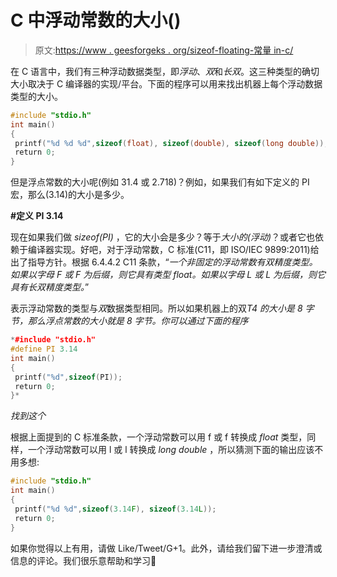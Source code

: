 # C 中浮动常数的大小()

> 原文:[https://www . geesforgeks . org/sizeof-floating-常量 in-c/](https://www.geeksforgeeks.org/sizeof-floating-constant-in-c/)

在 C 语言中，我们有三种浮动数据类型，即*浮动*、*双*和*长双*。这三种类型的确切大小取决于 C 编译器的实现/平台。下面的程序可以用来找出机器上每个浮动数据类型的大小。

```cpp
#include "stdio.h"
int main()
{
 printf("%d %d %d",sizeof(float), sizeof(double), sizeof(long double));
 return 0;
}
```

但是浮点常数的大小呢(例如 31.4 或 2.718)？例如，如果我们有如下定义的 PI 宏，那么(3.14)的大小是多少。

**#定义 PI 3.14**

现在如果我们做 *sizeof(PI)* ，它的大小会是多少？等于*大小的(浮动)*？或者它也依赖于编译器实现。好吧，对于浮动常数，C 标准(C11，即 ISO/IEC 9899:2011)给出了指导方针。根据 6.4.4.2 C11 条款，“*一个非固定的浮动常数有双精度类型。如果以字母 F 或 F 为后缀，则它具有类型 float。如果以字母 L 或 L 为后缀，则它具有长双精度类型。*”

表示浮动常数的类型与*双*数据类型相同。所以如果机器上的双*T4 的大小是 8 字节，那么浮点常数的大小就是 8 字节。你可以通过下面的程序*

```cpp
*#include "stdio.h"
#define PI 3.14
int main()
{
 printf("%d",sizeof(PI));
 return 0;
}*
```

*找到这个*

根据上面提到的 C 标准条款，一个浮动常数可以用 f 或 f 转换成 *float* 类型，同样，一个浮动常数可以用 l 或 l 转换成 *long double* ，所以猜测下面的输出应该不用多想:

```cpp
#include "stdio.h"
int main()
{
 printf("%d %d",sizeof(3.14F), sizeof(3.14L));
 return 0;
}
```

如果你觉得以上有用，请做 Like/Tweet/G+1。此外，请给我们留下进一步澄清或信息的评论。我们很乐意帮助和学习🙂